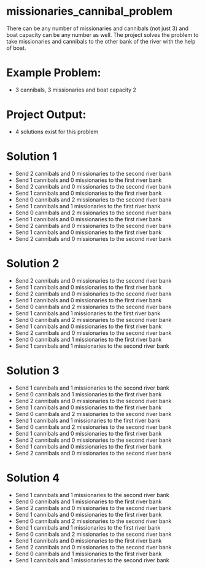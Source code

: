 # missionaries_cannibal_problem
There can be any number of missionaries and cannibals (not just 3) and boat capacity can be any number as well. The project solves the problem to take missionaries and cannibals to the other bank of the river with the help of boat.


# Example Problem: 
- 3 cannibals, 3 missionaries and boat capacity 2

# Project Output:
- 4 solutions exist for this problem 
# Solution 1
- Send 2 cannibals and 0 missionaries to the second river bank
- Send 1 cannibals and 0 missionaries to the first river bank
- Send 2 cannibals and 0 missionaries to the second river bank
- Send 1 cannibals and 0 missionaries to the first river bank
- Send 0 cannibals and 2 missionaries to the second river bank
- Send 1 cannibals and 1 missionaries to the first river bank
- Send 0 cannibals and 2 missionaries to the second river bank
- Send 1 cannibals and 0 missionaries to the first river bank
- Send 2 cannibals and 0 missionaries to the second river bank
- Send 1 cannibals and 0 missionaries to the first river bank
- Send 2 cannibals and 0 missionaries to the second river bank

# Solution 2
- Send 2 cannibals and 0 missionaries to the second river bank
- Send 1 cannibals and 0 missionaries to the first river bank
- Send 2 cannibals and 0 missionaries to the second river bank
- Send 1 cannibals and 0 missionaries to the first river bank
- Send 0 cannibals and 2 missionaries to the second river bank
- Send 1 cannibals and 1 missionaries to the first river bank
- Send 0 cannibals and 2 missionaries to the second river bank
- Send 1 cannibals and 0 missionaries to the first river bank
- Send 2 cannibals and 0 missionaries to the second river bank
- Send 0 cannibals and 1 missionaries to the first river bank
- Send 1 cannibals and 1 missionaries to the second river bank

# Solution 3
- Send 1 cannibals and 1 missionaries to the second river bank
- Send 0 cannibals and 1 missionaries to the first river bank
- Send 2 cannibals and 0 missionaries to the second river bank
- Send 1 cannibals and 0 missionaries to the first river bank
- Send 0 cannibals and 2 missionaries to the second river bank
- Send 1 cannibals and 1 missionaries to the first river bank
- Send 0 cannibals and 2 missionaries to the second river bank
- Send 1 cannibals and 0 missionaries to the first river bank
- Send 2 cannibals and 0 missionaries to the second river bank
- Send 1 cannibals and 0 missionaries to the first river bank
- Send 2 cannibals and 0 missionaries to the second river bank

# Solution 4
- Send 1 cannibals and 1 missionaries to the second river bank
- Send 0 cannibals and 1 missionaries to the first river bank
- Send 2 cannibals and 0 missionaries to the second river bank
- Send 1 cannibals and 0 missionaries to the first river bank
- Send 0 cannibals and 2 missionaries to the second river bank
- Send 1 cannibals and 1 missionaries to the first river bank
- Send 0 cannibals and 2 missionaries to the second river bank
- Send 1 cannibals and 0 missionaries to the first river bank
- Send 2 cannibals and 0 missionaries to the second river bank
- Send 0 cannibals and 1 missionaries to the first river bank
- Send 1 cannibals and 1 missionaries to the second river bank

